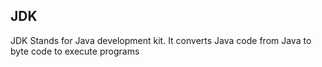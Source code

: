 ## JDK
JDK Stands for Java development kit. It converts Java code from Java to byte code to execute programs